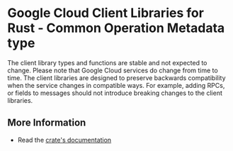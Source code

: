 # Google Cloud Client Libraries for Rust - Common Operation Metadata type

<!-- Code generated by sidekick. DO NOT EDIT. -->


The client library types and functions are stable and not expected to change.
Please note that Google Cloud services do change from time to time. The client
libraries are designed to preserve backwards compatibility when the service
changes in compatible ways. For example, adding RPCs, or fields to messages
should not introduce breaking changes to the client libraries.

## More Information

- Read the [crate's documentation](https://docs.rs/google-cloud-common/latest/google-cloud-common)


